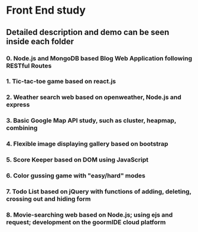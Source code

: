 # Front End study
## Detailed description and demo can be seen inside each folder
### 0. Node.js and MongoDB based Blog Web Application following RESTful Routes
### 1. Tic-tac-toe game based on react.js
### 2. Weather search web based on openweather, Node.js and express
### 3. Basic Google Map API study, such as cluster, heapmap, combining
### 4. Flexible image displaying gallery based on bootstrap
### 5. Score Keeper based on DOM using JavaScript
### 6. Color gussing game with "easy/hard" modes
### 7. Todo List based on jQuery with functions of adding, deleting, crossing out and hiding form
### 8. Movie-searching web based on Node.js; using ejs and request; development on the goormIDE cloud platform

